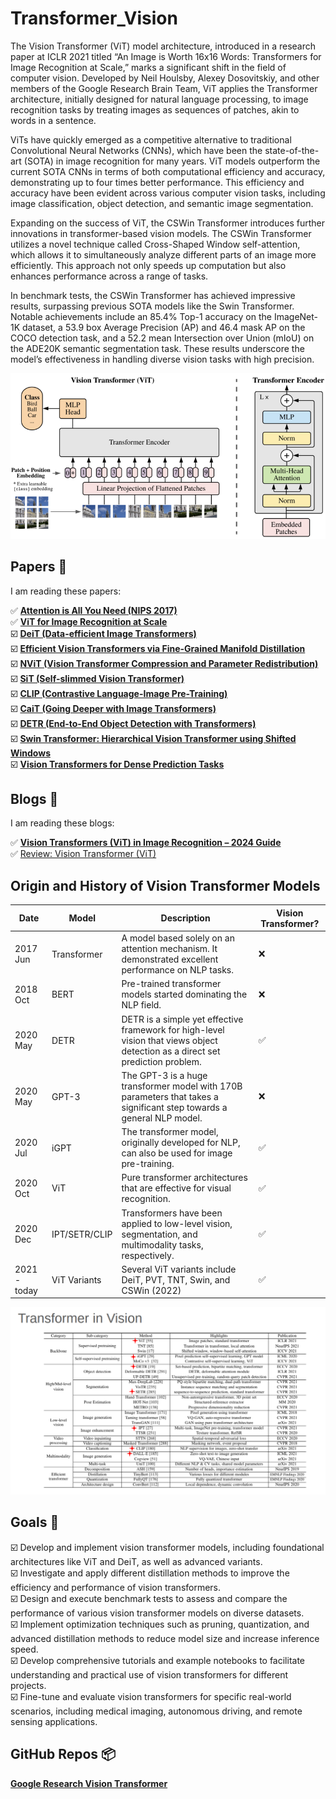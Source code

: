 # Transformer_Vision
The Vision Transformer (ViT) model architecture, introduced in a research paper at ICLR 2021 titled “An Image is Worth 16x16 Words: Transformers for Image Recognition at Scale,” marks a significant shift in the field of computer vision. Developed by Neil Houlsby, Alexey Dosovitskiy, and other members of the Google Research Brain Team, ViT applies the Transformer architecture, initially designed for natural language processing, to image recognition tasks by treating images as sequences of patches, akin to words in a sentence.

ViTs have quickly emerged as a competitive alternative to traditional Convolutional Neural Networks (CNNs), which have been the state-of-the-art (SOTA) in image recognition for many years. ViT models outperform the current SOTA CNNs in terms of both computational efficiency and accuracy, demonstrating up to four times better performance. This efficiency and accuracy have been evident across various computer vision tasks, including image classification, object detection, and semantic image segmentation.

Expanding on the success of ViT, the CSWin Transformer introduces further innovations in transformer-based vision models. The CSWin Transformer utilizes a novel technique called Cross-Shaped Window self-attention, which allows it to simultaneously analyze different parts of an image more efficiently. This approach not only speeds up computation but also enhances performance across a range of tasks.

In benchmark tests, the CSWin Transformer has achieved impressive results, surpassing previous SOTA models like the Swin Transformer. Notable achievements include an 85.4% Top-1 accuracy on the ImageNet-1K dataset, a 53.9 box Average Precision (AP) and 46.4 mask AP on the COCO detection task, and a 52.2 mean Intersection over Union (mIoU) on the ADE20K semantic segmentation task. These results underscore the model’s effectiveness in handling diverse vision tasks with high precision.

![Vision Transformer](assets/vision_transformer.png)

## Papers 📄
I am reading these papers:

✅ [**Attention is All You Need (NIPS 2017)**](https://arxiv.org/abs/1706.03762) <br>
✅ [**ViT for Image Recognition at Scale**](https://arxiv.org/abs/2010.11929) <br>
☑️ [**DeiT (Data-efficient Image Transformers)**](https://arxiv.org/abs/2012.12877) <br>
☑️ [**Efficient Vision Transformers via Fine-Grained Manifold Distillation**](https://arxiv.org/abs/2107.01378) <br>
☑️ [**NViT (Vision Transformer Compression and Parameter Redistribution)**](https://arxiv.org/abs/2110.04869) <br>
☑️ [**SiT (Self-slimmed Vision Transformer)**](https://arxiv.org/abs/2111.12624) <br> 
☑️ [**CLIP (Contrastive Language-Image Pre-Training)**](https://arxiv.org/abs/2103.00020)  
☑️ [**CaiT (Going Deeper with Image Transformers)**](https://arxiv.org/abs/2103.17239)  
☑️ [**DETR (End-to-End Object Detection with Transformers)**](https://arxiv.org/abs/2005.12872)  
☑️ [**Swin Transformer: Hierarchical Vision Transformer using Shifted Windows**](https://arxiv.org/abs/2103.14030)  
☑️ [**Vision Transformers for Dense Prediction Tasks**](https://arxiv.org/abs/2103.13413)  

## Blogs 📝
I am reading these blogs:

✅ [**Vision Transformers (ViT) in Image Recognition – 2024 Guide**](https://viso.ai/deep-learning/vision-transformer-vit/) <br>
✅ [Review: Vision Transformer (ViT)](https://sh-tsang.medium.com/review-vision-transformer-vit-406568603de0)


## Origin and History of Vision Transformer Models
| Date       | Model                | Description                                                                                                  | Vision Transformer? |
|------------|----------------------|--------------------------------------------------------------------------------------------------------------|---------------------|
| 2017 Jun   | Transformer           | A model based solely on an attention mechanism. It demonstrated excellent performance on NLP tasks.           | ❌                  |
| 2018 Oct   | BERT                  | Pre-trained transformer models started dominating the NLP field.                                              | ❌                  |
| 2020 May   | DETR                  | DETR is a simple yet effective framework for high-level vision that views object detection as a direct set prediction problem. | ✅                  |
| 2020 May   | GPT-3                 | The GPT-3 is a huge transformer model with 170B parameters that takes a significant step towards a general NLP model. | ❌                  |
| 2020 Jul   | iGPT                  | The transformer model, originally developed for NLP, can also be used for image pre-training.                 | ✅                  |
| 2020 Oct   | ViT                   | Pure transformer architectures that are effective for visual recognition.                                     | ✅                  |
| 2020 Dec   | IPT/SETR/CLIP         | Transformers have been applied to low-level vision, segmentation, and multimodality tasks, respectively.      | ✅                  |
| 2021 - today | ViT Variants        | Several ViT variants include DeiT, PVT, TNT, Swin, and CSWin (2022)                                           | ✅                  |

![Transformer In Vision](assets/Transformer-in-vision.png)

## Goals 🎯

☑️ Develop and implement vision transformer models, including foundational architectures like ViT and DeiT, as well as advanced variants. <br>
☑️ Investigate and apply different distillation methods to improve the efficiency and performance of vision transformers. <br>
☑️ Design and execute benchmark tests to assess and compare the performance of various vision transformer models on diverse datasets. <br>
☑️ Implement optimization techniques such as pruning, quantization, and advanced distillation methods to reduce model size and increase inference speed. <br>
☑️ Develop comprehensive tutorials and example notebooks to facilitate understanding and practical use of vision transformers for different projects. <br>
☑️ Fine-tune and evaluate vision transformers for specific real-world scenarios, including medical imaging, autonomous driving, and remote sensing applications. <br>

## GitHub Repos 📦

[**Google Research Vision Transformer**](https://github.com/google-research/vision_transformer)


